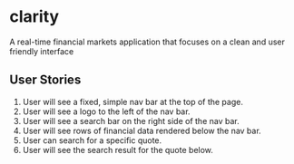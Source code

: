 # clarity
A real-time financial markets application that focuses on a clean and user friendly interface


## User Stories 
1. User will see a fixed, simple nav bar at the top of the page.
2. User will see a logo to the left of the nav bar.
3. User will see a search bar on the right side of the nav bar.
4. User will see rows of financial data rendered below the nav bar.
5. User can search for a specific quote.
6. User will see the search result for the quote below.
